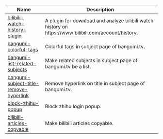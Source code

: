 | Name | Description |
| ---- | ----------- |
| [bilibili-watch-history-plugin](https://github.com/putlx/scripts/blob/master/bilibili-watch-history-plugin.user.js) | A plugin for download and analyze bilibili watch history on <https://www.bilibili.com/account/history>. |
| [bangumi-colorful-tags](https://github.com/putlx/scripts/blob/master/bangumi-colorful-tags.user.js) | Colorful tags in subject page of bangumi.tv. |
| [bangumi-list-related-subjects](https://github.com/putlx/scripts/blob/master/bangumi-list-related-subjects.user.js) | Make related subjects in subject page of bangumi.tv be a list. |
| [bangumi-subject-title-remove-hyperlink](https://github.com/putlx/scripts/blob/master/bangumi-subject-title-remove-hyperlink.user.js) | Remove hyperlink on title in subject page of bangumi.tv. |
| [block-zhihu-popup](https://github.com/putlx/scripts/blob/master/block-zhihu-popup.user.js) | Block zhihu login popup. |
| [bilibili-articles-copyable](https://github.com/putlx/scripts/blob/master/bilibili-articles-copyable.user.js) | Make bilibili articles copyable. |
